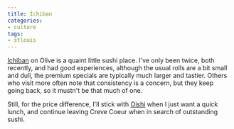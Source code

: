 ```yaml
---
title: Ichiban
categories:
- culture
tags:
- stlouis
---
```


[Ichiban][1] on Olive is a quaint little sushi place. I've only been twice, both recently, and had good experiences, although the usual rolls are a bit small and dull, the premium specials are typically much larger and tastier.  Others who visit more often note that consistency is a concern, but they keep going back, so it mustn't be that much of one.

   [1]: http://www.saucecafe.com/drill.php?EstID=1591

Still, for the price difference, I'll stick with [Oishi][2] when I just want a quick lunch, and continue leaving Creve Coeur when in search of outstanding sushi.

   [2]: http://www.saucecafe.com/drill.php?EstID=1692

